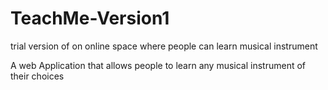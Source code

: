 # TeachMe-Version1

trial version of on online space where people can learn musical instrument

A web Application that allows people to learn any musical instrument of their choices

